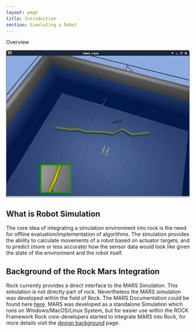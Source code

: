 ```yaml
---
layout: page
title: Introduction
section: Simulating a Robot
---
```

<div class="content2">
<div class="content2-pagetitle">Overview</div>
<div class="content2-container line-box">
<div class="content2-container-1col">



<p><img src="mars_avalon.png" alt="Overview" /></p>

<h2 id="what-is-robot-simulation">What is Robot Simulation</h2>
<p>The core idea of integrating a simulation environment into rock is the need for offline
evaluation/implementation of algorithms. The simulation provides the ability to calculate
movements of a robot based on actuator targets, and to predict (more or less accurate) how
the sensor data would look like given the state of the environment and the robot itself. </p>

<h2 id="background-of-the-rock-mars-integration">Background of the Rock Mars Integration</h2>
<p>Rock currently provides a direct interface to the MARS Simulation. This
simulation is not directly part of rock. Nevertheless the MARS simulation was developed within the field
of Rock. The MARS Documentation could be found here <a href="../../api/simulation/mars/doc/">here</a>.
MARS was developed as a standalone Simulation which runs on Windows/MacOS/Linux System, but for easier
use within the ROCK Framework Rock core-developers started to integrate MARS into Rock, for more details
visit the <a href="100_design_background.html">design background</a> page.</p>



</div>
</div>
</div>
